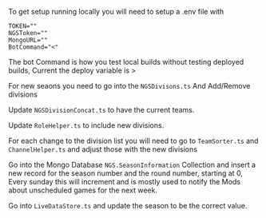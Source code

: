 To get setup running locally you will need to setup a .env file with 

```
TOKEN=""
NGSToken=""
MongoURL=""
BotCommand="<"
```

The bot Command is how you test local builds without testing deployed builds, Current the deploy variable is >

For new seaons you need to go into the ```NGSDivisons.ts``` And Add/Remove divisions

Update ```NGSDivisionConcat.ts``` to have the current teams.

Update ```RoleHelper.ts``` to include new divisions.

For each change to the division list you will need to go to ```TeamSorter.ts``` and ```ChannelHelper.ts``` and adjust those with the new divisions


Go into the Mongo Database ```NGS.SeasonInformation``` Collection and insert a new record for the season number and the round number, starting at 0, Every sunday this will increment and is mostly used to notify the Mods about unscheduled games for the next week.

Go into ```LiveDataStore.ts``` and update the season to be the correct value.
